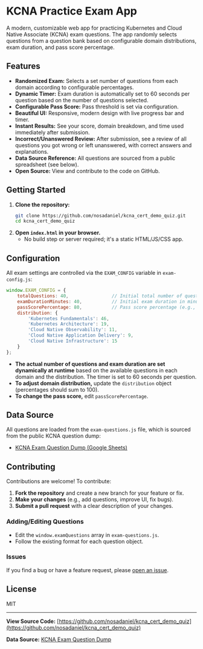 # KCNA Practice Exam App

A modern, customizable web app for practicing Kubernetes and Cloud Native Associate (KCNA) exam questions. The app randomly selects questions from a question bank based on configurable domain distributions, exam duration, and pass score percentage.

## Features
- **Randomized Exam:** Selects a set number of questions from each domain according to configurable percentages.
- **Dynamic Timer:** Exam duration is automatically set to 60 seconds per question based on the number of questions selected.
- **Configurable Pass Score:** Pass threshold is set via configuration.
- **Beautiful UI:** Responsive, modern design with live progress bar and timer.
- **Instant Results:** See your score, domain breakdown, and time used immediately after submission.
- **Incorrect/Unanswered Review:** After submission, see a review of all questions you got wrong or left unanswered, with correct answers and explanations.
- **Data Source Reference:** All questions are sourced from a public spreadsheet (see below).
- **Open Source:** View and contribute to the code on GitHub.

## Getting Started
1. **Clone the repository:**
   ```bash
   git clone https://github.com/nosadaniel/kcna_cert_demo_quiz.git
   cd kcna_cert_demo_quiz
   ```
2. **Open `index.html` in your browser.**
   - No build step or server required; it's a static HTML/JS/CSS app.

## Configuration
All exam settings are controlled via the `EXAM_CONFIG` variable in `exam-config.js`:
```js
window.EXAM_CONFIG = {
    totalQuestions: 40,                // Initial total number of questions per exam (overridden at runtime)
    examDurationMinutes: 40,           // Initial exam duration in minutes (overridden at runtime)
    passScorePercentage: 80,           // Pass score percentage (e.g., 80 for 80%)
    distribution: {
        'Kubernetes Fundamentals': 46,
        'Kubernetes Architecture': 19,
        'Cloud Native Observability': 11,
        'Cloud Native Application Delivery': 9,
        'Cloud Native Infrastructure': 15
    }
};
```
- **The actual number of questions and exam duration are set dynamically at runtime** based on the available questions in each domain and the distribution. The timer is set to 60 seconds per question.
- **To adjust domain distribution,** update the `distribution` object (percentages should sum to 100).
- **To change the pass score,** edit `passScorePercentage`.

## Data Source
All questions are loaded from the `exam-questions.js` file, which is sourced from the public KCNA question dump:
- [KCNA Exam Question Dump (Google Sheets)](https://docs.google.com/spreadsheets/d/1HsBaU3A6Md8IfRMWyt2vU_nInjMIsDsZtpg8eRxqdRg/edit?gid=0#gid=0)

## Contributing
Contributions are welcome! To contribute:
1. **Fork the repository** and create a new branch for your feature or fix.
2. **Make your changes** (e.g., add questions, improve UI, fix bugs).
3. **Submit a pull request** with a clear description of your changes.

### Adding/Editing Questions
- Edit the `window.examQuestions` array in `exam-questions.js`.
- Follow the existing format for each question object.

### Issues
If you find a bug or have a feature request, please [open an issue](https://github.com/nosadaniel/kcna_cert_demo_quiz/issues).

## License
MIT

---

**View Source Code:** [https://github.com/nosadaniel/kcna_cert_demo_quiz](https://github.com/nosadaniel/kcna_cert_demo_quiz)

**Data Source:** [KCNA Exam Question Dump](https://docs.google.com/spreadsheets/d/1HsBaU3A6Md8IfRMWyt2vU_nInjMIsDsZtpg8eRxqdRg/edit?gid=0#gid=0) 